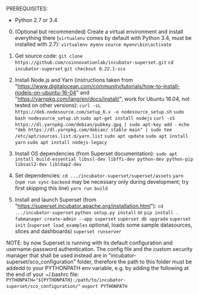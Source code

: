 PREREQUISITES:
- Python 2.7 or 3.4

0. (Optional but recommended) Create a virtual environment and install everything there (`virtualenv` comes by default with Python 3.4, must be installed with 2.7):
`virtualenv myenv`
`source myenv\bin\activate`

1. Get source code:
`git clone https://github.com/coinnovationlab/incubator-superset.git`
`cd incubator-superset`
`git checkout 0.22.1-sco`

2. Install Node.js and Yarn (instructions taken from "https://www.digitalocean.com/community/tutorials/how-to-install-nodejs-on-ubuntu-16-04" and "https://yarnpkg.com/lang/en/docs/install/", work for Ubuntu 16.04, not tested on other versions):
`curl -sL https://deb.nodesource.com/setup_6.x -o nodesource_setup.sh`
`sudo bash nodesource_setup.sh`
`sudo apt-get install nodejs`
`curl -sS https://dl.yarnpkg.com/debian/pubkey.gpg | sudo apt-key add -`
`echo "deb https://dl.yarnpkg.com/debian/ stable main" | sudo tee /etc/apt/sources.list.d/yarn.list`
`sudo apt update`
`sudo apt install yarn`
`sudo apt install nodejs-legacy`

3. Install OS dependencies (from Superset documentation):
`sudo apt install build-essential libssl-dev libffi-dev python-dev python-pip libsasl2-dev libldap2-dev`

4. Set dependencies:
`cd .../incubator-superset/superset/assets`
`yarn`
(`npm run sync-backend` may be necessary only during development; try first skipping this line)
`yarn run build`

5. Install and launch Superset (from "https://superset.incubator.apache.org/installation.html"):
`cd .../incubator-superset`
`python setup.py install` or `pip install .`
`fabmanager create-admin --app superset`
`superset db upgrade`
`superset init`
(`superset load_examples` optional, loads some sample datasources, slices and dashboards)
`superset runserver`

NOTE: by now Superset is running with its default configuration and username-password authentication. The config file and the custom security manager that shall be used instead are in "incubator-superset/sco_configuration" folder, therefore the path to this folder must be addedd to your PYTHONPATH env variable, e.g. by adding the following at the end of your ~/.bashrc file:
`PYTHONPATH="${PYTHONPATH}:/path/to/incubator-superset/sco_configuration/"`
`export PYTHONPATH`
